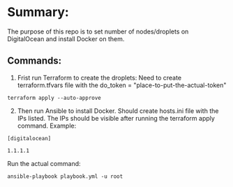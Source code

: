 # Summary: 
The purpose of this repo is to set number of nodes/droplets
on DigitalOcean and install Docker on them.

## Commands:
1. Frist run Terraform to create the droplets:
Need to create terraform.tfvars file with the 
do_token = "place-to-put-the-actual-token"

`terraform apply --auto-approve`

2. Then run Ansible to install Docker. 
Should create hosts.ini file
with the IPs listed. The IPs should be visible after running the 
terraform apply command. Example:

`[digitalocean]`

`1.1.1.1`


Run the actual command:

`ansible-playbook playbook.yml -u root`
